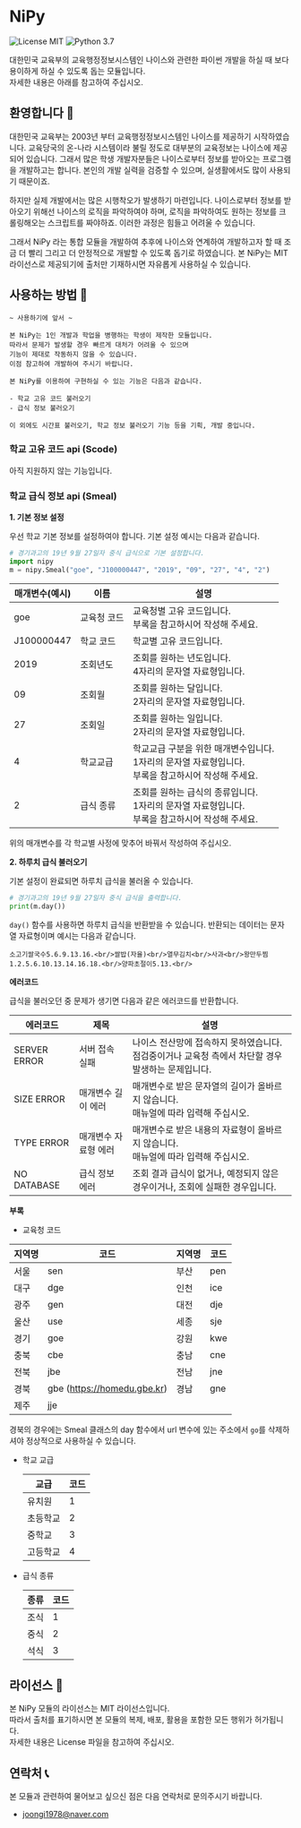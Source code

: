 # NiPy

![License MIT](https://img.shields.io/badge/license-MIT-green)
![Python 3.7](https://img.shields.io/badge/python-v3.7-blue)

대한민국 교육부의 교육행정정보시스템인 나이스와 관련한 파이썬 개발을 하실 때 보다 용이하게 하실 수 있도록 돕는 모듈입니다.  
자세한 내용은 아래를 참고하여 주십시오.

## 환영합니다 🎐

대한민국 교육부는 2003년 부터 교육행정정보시스템인 나이스를 제공하기 시작하였습니다. 교육당국의 온-나라 시스템이라 불릴 정도로 대부분의 교육정보는 나이스에 제공되어 있습니다. 그래서 많은 학생 개발자분들은 나이스로부터 정보를 받아오는 프로그램을 개발하고는 합니다. 본인의 개발 실력을 검증할 수 있으며, 실생활에서도 많이 사용되기 때문이죠.

하지만 실제 개발에서는 많은 시행착오가 발생하기 마련입니다. 나이스로부터 정보를 받아오기 위해선 나이스의 로직을 파악하여야 하며, 로직을 파악하여도 원하는 정보를 크롤링해오는 스크립트를 짜야하죠. 이러한 과정은 힘들고 어려울 수 있습니다.

그래서 NiPy 라는 통합 모듈을 개발하여 추후에 나이스와 연계하여 개발하고자 할 때 조금 더 빨리 그리고 더 안정적으로 개발할 수 있도록 돕기로 하였습니다. 본 NiPy는 MIT 라이선스로 제공되기에 출처만 기재하시면 자유롭게 사용하실 수 있습니다.

## 사용하는 방법 📖

```
~ 사용하기에 앞서 ~

본 NiPy는 1인 개발과 학업을 병행하는 학생이 제작한 모듈입니다.
따라서 문제가 발생할 경우 빠르게 대처가 어려울 수 있으며
기능이 제대로 작동하지 않을 수 있습니다.
이점 참고하여 개발하여 주시기 바랍니다.

본 NiPy를 이용하여 구현하실 수 있는 기능은 다음과 같습니다.

- 학교 고유 코드 불러오기
- 급식 정보 불러오기

이 외에도 시간표 불러오기, 학교 정보 불러오기 기능 등을 기획, 개발 중입니다.
```

### 학교 고유 코드 api (Scode)

아직 지원하지 않는 기능입니다.

### 학교 급식 정보 api (Smeal)

**1. 기본 정보 설정**

우선 학교 기본 정보를 설정하여야 합니다. 기본 설정 예시는 다음과 같습니다.

```python
# 경기과고의 19년 9월 27일자 중식 급식으로 기본 설정합니다.
import nipy
m = nipy.Smeal("goe", "J100000447", "2019", "09", "27", "4", "2")
```

| 매개변수(예시) | 이름        | 설명                                                                                                       |
| -------------- | ----------- | ---------------------------------------------------------------------------------------------------------- |
| goe            | 교육청 코드 | 교육청별 고유 코드입니다.<br/>부록을 참고하시어 작성해 주세요.                                             |
| J100000447     | 학교 코드   | 학교별 고유 코드입니다.                                                                                    |
| 2019           | 조회년도    | 조회를 원하는 년도입니다.<br/>4자리의 문자열 자료형입니다.                                                 |
| 09             | 조회월      | 조회를 원하는 달입니다.<br/>2자리의 문자열 자료형입니다.                                                   |
| 27             | 조회일      | 조회를 원하는 일입니다.<br/>2자리의 문자열 자료형입니다.                                                   |
| 4              | 학교교급    | 학교교급 구분을 위한 매개변수입니다.<br/>1자리의 문자열 자료형입니다.<br/>부록을 참고하시어 작성해 주세요. |
| 2              | 급식 종류   | 조회를 원하는 급식의 종류입니다.<br/>1자리의 문자열 자료형입니다.<br/>부록을 참고하시어 작성해 주세요.     |

위의 매개변수를 각 학교별 사정에 맞추어 바꿔서 작성하여 주십시오.

**2. 하루치 급식 불러오기**

기본 설정이 완료되면 하루치 급식을 불러올 수 있습니다.

```python
# 경기과고의 19년 9월 27일자 중식 급식을 출력합니다.
print(m.day())
```

`day()` 함수를 사용하면 하루치 급식을 반환받을 수 있습니다. 반환되는 데이터는 문자열 자료형이며 예시는 다음과 같습니다.

```
소고기쌀국수5.6.9.13.16.<br/>쌀밥(자율)<br/>열무김치<br/>사과<br/>왕만두찜1.2.5.6.10.13.14.16.18.<br/>양파초절이5.13.<br/>
```

**에러코드**

급식을 불러오던 중 문제가 생기면 다음과 같은 에러코드를 반환합니다.

| 에러코드     | 제목                 | 설명                                                                                                   |
| ------------ | -------------------- | ------------------------------------------------------------------------------------------------------ |
| SERVER ERROR | 서버 접속 실패       | 나이스 전산망에 접속하지 못하였습니다.<br/>점검중이거나 교육청 측에서 차단할 경우 발생하는 문제입니다. |
| SIZE ERROR   | 매개변수 길이 에러   | 매개변수로 받은 문자열의 길이가 올바르지 않습니다.<br/>매뉴얼에 따라 입력해 주십시오.                  |
| TYPE ERROR   | 매개변수 자료형 에러 | 매개변수로 받은 내용의 자료형이 올바르지 않습니다.<br/>매뉴얼에 따라 입력해 주십시오.                  |
| NO DATABASE  | 급식 정보 에러       | 조회 결과 급식이 없거나, 예정되지 않은 경우이거나, 조회에 실패한 경우입니다.                           |

**부록**

- 교육청 코드

| 지역명 | 코드                        | 지역명 | 코드 |
| ------ | --------------------------- | ------ | ---- |
| 서울   | sen                         | 부산   | pen  |
| 대구   | dge                         | 인천   | ice  |
| 광주   | gen                         | 대전   | dje  |
| 울산   | use                         | 세종   | sje  |
| 경기   | goe                         | 강원   | kwe  |
| 충북   | cbe                         | 충남   | cne  |
| 전북   | jbe                         | 전남   | jne  |
| 경북   | gbe (https://homedu.gbe.kr) | 경남   | gne  |
| 제주   | jje                         |        |      |

경북의 경우에는 Smeal 클래스의 day 함수에서 url 변수에 있는 주소에서 `go`를 삭제하셔야 정상적으로 사용하실 수 있습니다.

- 학교 교급

  | 교급     | 코드 |
  | -------- | ---- |
  | 유치원   | 1    |
  | 초등학교 | 2    |
  | 중학교   | 3    |
  | 고등학교 | 4    |

- 급식 종류

  | 종류 | 코드 |
  | ---- | ---- |
  | 조식 | 1    |
  | 중식 | 2    |
  | 석식 | 3    |

## 라이선스 📜

본 NiPy 모듈의 라이선스는 MIT 라이선스입니다.  
따라서 출처를 표기하시면 본 모듈의 복제, 배포, 활용을 포함한 모든 행위가 허가됩니다.  
자세한 내용은 License 파일을 참고하여 주십시오.

## 연락처 📞

본 모듈과 관련하여 물어보고 싶으신 점은 다음 연락처로 문의주시기 바랍니다.

- joongi1978@naver.com
